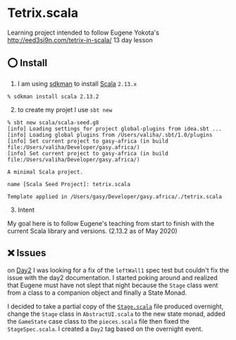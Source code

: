 # Tetrix.scala

Learning project intended to follow Eugene Yokota's http://eed3si9n.com/tetrix-in-scala/ 13 day lesson

## :o: Install

1. I am using [sdkman](https://sdkman.io/) to install [Scala](https://www.scala-lang.org/) `2.13.x` 

```
% sdkman install scala 2.13.2
```

2. to create my projet I use `sbt new`

```
% sbt new scala/scala-seed.g8
[info] Loading settings for project global-plugins from idea.sbt ...
[info] Loading global plugins from /Users/valiha/.sbt/1.0/plugins
[info] Set current project to gasy-africa (in build file:/Users/valiha/Developer/gasy.africa/)
[info] Set current project to gasy-africa (in build file:/Users/valiha/Developer/gasy.africa/)

A minimal Scala project. 

name [Scala Seed Project]: tetrix.scala

Template applied in /Users/gasy/Developer/gasy.africa/./tetrix.scala
```

3. Intent

My goal here is to follow Eugene's teaching from start to finish with the current Scala library and versions. (2.13.2 as of May 2020)


## :x: Issues

on [Day2](http://eed3si9n.com/tetrix-in-scala/day2.html) I was looking for a fix of the `leftWall1` spec test but couldn't fix the issue with the day2 documentation. I started poking around and realized that Eugene must have not slept that night because the `Stage` class went from a class to a companion object and finally a State Monad.

I decided to take a partial copy of the [`Stage.scala`](https://github.com/eed3si9n/tetrix.scala/blob/day2/library/src/main/scala/main/com/tetrix/Stage.scala) file produced overnight, change the `Stage` class in `AbstractUI.scala` to the new state monad, added the `GameState` case class to the `pieces.scala` file then fixed the `StageSpec.scala`. I created a `Day2` tag based on the overnight event.

